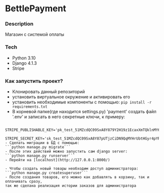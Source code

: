 # BettlePayment
### Description
Магазин с системой оплаты

### Tech
- Python 3.10
- Django 4.1.3
- Stripe

### Как запустить проект?
- Клонировать данный репозиторий
- установить виртуальное окружение и активировать его
- установить необходимые компоненты с помощью:
```pip install -r requirements.txt```
- В корневой папке(где находится settings.py) 'payment' создать файл '.env' и записать в него секретные ключи, к примеру:
```SECRET_KEY = awduaw123huhanj65o785lz
   STRIPE_PUBLISHABLE_KEY='pk_test_51MZcdQC09SxA8Y879Y2H19z1EcaxXmTQklnMY6UqjgRNrHTThc'
   STRIPE_SECRET_KEY='sk_test_51MZcdQC09SxA8Y87pUTjzCiDN9QqMYHrUbtHGyr4pYRJLvKk9wKjHX7xkW8u1HKzk381naIn7iA6800qeFPF7XT'```
- Сделать миграции в БД с помощью:
```python manage.py migrate```
- После этих действий можно запустить сам django server:
```python manage.py runserver```
- Перейти на [localhost](http://127.0.0.1:8000/)

- Чтобы создать новый товары необходим доступ администратора:
```python manage.py createsuperuser```
- После создания товаров, его можно как добавлять в корзину, так и оплачивать сразу,
так же сделана реализация истории заказов для администратора

